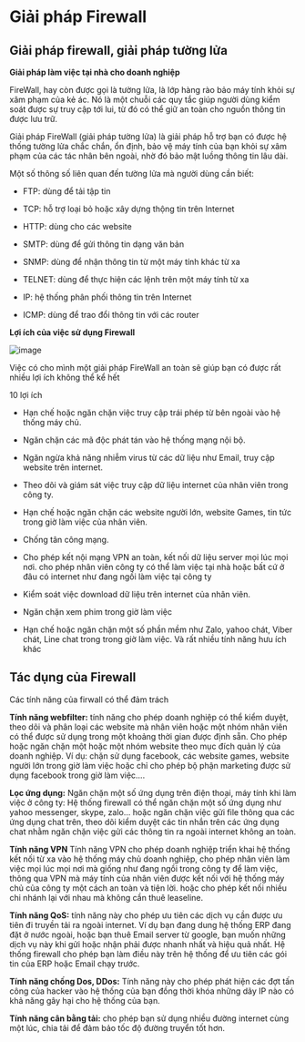 # Giải pháp Firewall

## Giải pháp firewall, giải pháp tường lửa

**Giải pháp làm việc tại nhà cho doanh nghiệp**

FireWall, hay còn được gọi là tường lửa, là lớp hàng rào bảo máy tính khỏi sự xâm phạm của kẻ ác. Nó là một chuỗi các quy tắc giúp người dùng kiểm soát được sự truy cập tới lui, từ đó có thể giữ an toàn cho nguồn thông tin được lưu trữ.

Giải pháp FireWall (giải pháp tường lửa)  là giải pháp hỗ trợ bạn có được hệ thống tường lửa chắc chắn, ổn định, bảo vệ máy tính của bạn khỏi sự xâm phạm của các tác nhân bên ngoài, nhờ đó bảo mật luồng thông tin lâu dài.

Một số thông số liên quan đến tường lửa mà người dùng cần biết:

- FTP: dùng để tải tập tin

- TCP: hỗ trợ loại bỏ hoặc xây dựng thộng tin trên Internet

- HTTP: dùng cho các website

- SMTP: dùng để gửi thông tin dạng văn bản

- SNMP: dùng để nhận thông tin từ một máy tính khác từ xa

- TELNET: dùng để thực hiện các lệnh trên một máy tính từ xa

- IP: hệ thống phân phối thông tin trên Internet

- ICMP: dùng để trao đổi thông tin với các router

**Lợi ích của việc sử dụng Firewall**

![image](https://user-images.githubusercontent.com/62273292/166618226-71da0885-8a7a-4880-bf92-a63c1b42db34.png)


Việc có cho mình một giải pháp FireWall an toàn sẽ giúp bạn có được rất nhiều lợi ích không thể kể hết

10 lợi ích 

- Hạn chế hoặc ngăn chặn việc truy cập trái phép từ bên ngoài vào hệ thống máy chủ.

- Ngăn chặn các mã độc phát tán vào hệ thống mạng nội bộ.

- Ngăn ngừa khả năng nhiễm virus từ các dữ liệu như Email, truy cập website trên internet.

- Theo dõi và giám sát việc truy cập dữ liệu internet của nhân viên trong công ty.

- Hạn chế hoặc ngăn chặn các website người lớn, website Games, tin tức trong giờ làm việc của nhân viên.

- Chống tân công mạng.

- Cho phép kết nội mạng VPN an toàn, kết nối dữ liệu server mọi lúc mọi nơi. cho phép nhân viên công ty có thể làm việc tại nhà hoặc bất cứ ở đâu có internet như đang ngồi làm việc tại công ty

- Kiểm soát việc download dữ liệu trên internet của nhân viên.

- Ngăn chặn xem phim trong giờ làm việc

- Hạn chế hoặc ngăn chặn một số phần mềm như Zalo, yahoo chát, Viber chát, Line chat trong trong giờ làm việc.
Và rất nhiều tính năng hưu ích khác

## Tác dụng của Firewall

Các tính năng của firwall có thể đảm trách

**Tính năng webfilter:**  tính năng cho phép doanh nghiệp có thể kiểm duyệt, theo dõi và phân loại các website mà nhân viên hoặc một nhóm nhân viên có thể được sử dụng trong một khoảng thời gian được định sẵn. Cho phép hoặc ngăn chặn một hoặc một nhóm website theo mục đích quản lý của doanh nghiệp. Ví dụ: chặn sử dụng facebook, các website games, website người lớn trong giờ làm việc hoặc chỉ cho phép bộ phận marketing được sử dụng facebook trong giờ làm việc….

**Lọc ứng dụng:** Ngăn chặn một số ứng dụng trên điện thoại, máy tính khi làm việc ở công ty: Hệ thống firewall có thể ngăn chặn một số ứng dụng như yahoo messenger, skype, zalo… hoặc ngăn chặn việc gửi file thông qua các ứng dụng chat trên, theo dõi kiểm duyệt các tin nhắn trên các ứng dụng chat nhằm ngăn chặn việc gửi các thông tin ra ngoài internet không an toàn.

**Tính năng VPN** Tính năng VPN cho phép doanh nghiệp triển khai hệ thống kết nối từ xa vào hệ thống máy chủ doanh nghiệp, cho phép nhân viên làm việc mọi lúc mọi nơi mà giống như đang ngồi trong công ty để làm việc, thông qua VPN mà máy tính của nhân viên được kết nối với hệ thống máy chủ của công ty một cách an toàn và tiện lời. hoặc cho phép kết nối nhiều chi nhánh lại với nhau mà không cần thuê leaseline.

**Tính năng QoS:** tính năng này cho phép ưu tiên các dịch vụ cần được ưu tiên đi truyền tải ra ngoài internet. Ví dụ bạn đang dung hệ thống ERP đang đặt ở nước ngoài, hoặc bạn thuê Email server từ google, bạn muốn những dịch vụ này khi gửi hoặc nhận phải được nhanh nhất và hiệu quả nhất. Hệ thống firewall cho phép bạn làm điều này trên hệ thống để ưu tiên các gói tin của ERP hoặc Email chạy trước.

**Tính năng chống Dos, DDos:** Tính năng này cho phép phát hiện các đợt tấn công của hacker vào hệ thống của bạn đồng thời khóa những dãy IP nào có khả năng gây hại cho hệ thống của bạn.

**Tính năng cân bằng tải:** cho phép bạn sử dụng nhiều đường internet cùng một lúc, chia tải để đảm bảo tốc độ đường truyển tốt hơn.



























